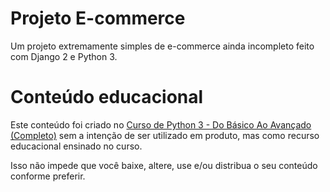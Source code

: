 # Projeto E-commerce
Um projeto extremamente simples de e-commerce ainda incompleto feito com Django 2 e Python 3.

# Conteúdo educacional
Este conteúdo foi criado no [Curso de Python 3 - Do Básico Ao Avançado (Completo)](https://www.udemy.com/course/python-3-do-zero-ao-avancado/) sem a intenção de 
ser utilizado em produto, mas como recurso educacional ensinado no curso.

Isso não impede que você baixe, altere, use e/ou distribua o seu conteúdo conforme preferir.